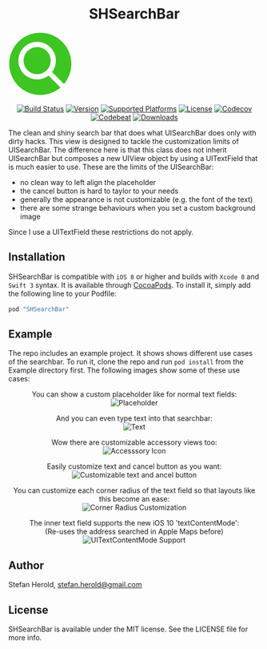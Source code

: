 <p align="center">
<h1 align="center">SHSearchBar</h1>
<img src="./icon.png" alt="SHSearchBar" height="128" width="128">
</p>

<p align="center">
  <a href="https://travis-ci.org/Blackjacx/SHSearchBar"><img alt="Build Status" src="http://img.shields.io/travis/Blackjacx/SHSearchBar.svg?style=flat"/></a>
  <a href="http://cocoadocs.org/docsets/SHSearchBar"><img alt="Version" src="https://cocoapod-badges.herokuapp.com/v/SHSearchBar/badge.svg"/></a>
  <a href="http://cocoadocs.org/docsets/SHSearchBar/"><img alt="Supported Platforms" src="https://cocoapod-badges.herokuapp.com/p/SHSearchBar/badge.svg"/></a>
  <a href="http://cocoadocs.org/docsets/SHSearchBar/"><img alt="License" src="https://img.shields.io/cocoapods/l/SHSearchBar.svg?style=flat"/></a>
  <a href="https://codecov.io/gh/blackjacx/SHSearchBar"><img alt="Codecov" src="https://codecov.io/gh/blackjacx/SHSearchBar/branch/master/graph/badge.svg"/></a>
  <a href="https://codebeat.co/projects/github-com-blackjacx-shsearchbar"><img alt="Codebeat" src="https://codebeat.co/badges/44539071-5029-4379-9d33-99dd721915c8" /></a>
  <a href="http://cocoadocs.org/docsets/SHSearchBar/"><img alt="Downloads" src="https://img.shields.io/cocoapods/dt/SHSearchBar.svg?maxAge=3600&style=flat" /></a>
</p>

The clean and shiny search bar that does what UISearchBar does only with dirty hacks. This view is designed to tackle the customization limits of UISearchBar. The difference here is that this class does not inherit UISearchBar but composes a new UIView object by using a UITextField that is much easier to use. These are the limits of the UISearchBar:

- no clean way to left align the placeholder
- the cancel button is hard to taylor to your needs
- generally the appearance is not customizable (e.g. the font of the text)
- there are some strange behaviours when you set a custom background image

Since I use a UITextField these restrictions do not apply.

## Installation

SHSearchBar is compatible with `iOS 8` or higher and builds with `Xcode 8` and `Swift 3` syntax. It is available through [CocoaPods](http://cocoapods.org). To install it, simply add the following line to your Podfile:

```ruby
pod "SHSearchBar"
```

## Example

The repo includes an example project. It shows shows different use cases of the searchbar. To run it, clone the repo and run `pod install` from the Example directory first. The following images show some of these use cases:

<p align="center">
<caption align="center">You can show a custom placeholder like for normal text fields:</caption><br />
<img src="./assets/example_01.png" alt="Placeholder">
</p>

<p align="center">
<caption align="center">And you can even type text into that searchbar:</caption><br />
<img src="./assets/example_02.png" alt="Text">
</p>

<p align="center">
<caption align="center">Wow there are customizable accessory views too:</caption><br />
<img src="./assets/example_03.png" alt="Accesssory Icon">
</p>

<p align="center">
<caption align="center">Easily customize text and cancel button as you want:</caption><br />
<img src="./assets/example_04.png" alt="Customizable text and ancel button">
</p>

<p align="center">
<caption align="center">You can customize each corner radius of the text field so that layouts like this become an ease:</caption><br />
<img src="./assets/example_06.png" alt="Corner Radius Customization">
</p>

<p align="center">
<caption align="center">The inner text field supports the new iOS 10 'textContentMode':<br />(Re-uses the address searched in Apple Maps before)</caption><br />
<img src="./assets/example_05.png" alt="UITextContentMode Support">
</p>

## Author

Stefan Herold, stefan.herold@gmail.com

## License

SHSearchBar is available under the MIT license. See the LICENSE file for more info.
